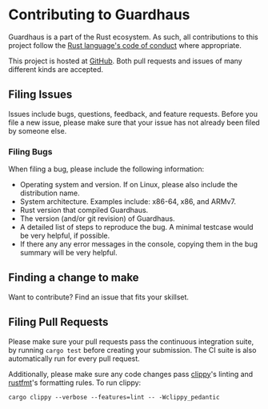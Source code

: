 # Contributing to Guardhaus

Guardhaus is a part of the Rust ecosystem. As such, all contributions to this project follow the
[Rust language's code of conduct](https://www.rust-lang.org/conduct.html) where appropriate.

This project is hosted at [GitHub](https://github.com/malept/guardhaus). Both pull requests and
issues of many different kinds are accepted.

## Filing Issues

Issues include bugs, questions, feedback, and feature requests. Before you file a new issue, please
make sure that your issue has not already been filed by someone else.

### Filing Bugs

When filing a bug, please include the following information:

* Operating system and version. If on Linux, please also include the distribution name.
* System architecture. Examples include: x86-64, x86, and ARMv7.
* Rust version that compiled Guardhaus.
* The version (and/or git revision) of Guardhaus.
* A detailed list of steps to reproduce the bug. A minimal testcase would be very helpful,
  if possible.
* If there any any error messages in the console, copying them in the bug summary will be
  very helpful.

## Finding a change to make

Want to contribute? Find an issue that fits your skillset.

## Filing Pull Requests

Please make sure your pull requests pass the continuous integration suite, by running `cargo test`
before creating your submission. The CI suite is also automatically run for every pull request.

Additionally, please make sure any code changes pass
[clippy](https://github.com/Manishearth/rust-clippy)'s linting and
[rustfmt](https://github.com/rust-lang-nursery/rustfmt)'s formatting rules. To run clippy:

```shell
cargo clippy --verbose --features=lint -- -Wclippy_pedantic
```
